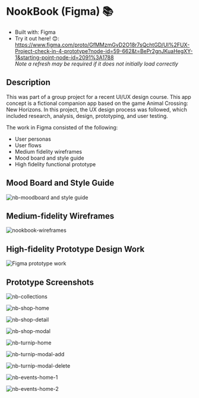 # NookBook (Figma) 📚

* Built with: Figma 
* Try it out here! 😊: <br>https://www.figma.com/proto/GfMMzmGvD2O18r7sQchtGD/UI%2FUX-Project-check-in-4-prototype?node-id=59-662&t=BePr2gnJKuaHegXY-1&starting-point-node-id=2091%3A1788
<br>*Note a refresh may be required if it does not initially load correctly*

## Description

This was part of a group project for a recent UI/UX design course. 
This app concept is a fictional companion app based on the game Animal Crossing: New Horizons. In this project, the UX design process was followed, which included research, analysis, design, prototyping, and user testing.

The work in Figma consisted of the following:

* User personas
* User flows
* Medium fidelity wireframes
* Mood board and style guide
* High fidelity functional prototype

## Mood Board and Style Guide
![nb-moodboard and style guide](https://github.com/user-attachments/assets/58ad8e44-cb5c-463b-91d1-87692496ce52)


## Medium-fidelity Wireframes

![nookbook-wireframes](https://github.com/user-attachments/assets/6fc98627-3109-4eb6-91fd-84125cda92cd)

## High-fidelity Prototype Design Work

![Figma prototype work](https://github.com/user-attachments/assets/2e820cbb-9bf2-40de-a84f-104af37be9c3)

## Prototype Screenshots

![nb-collections](https://github.com/user-attachments/assets/6974a779-8265-4f98-9017-7a648a421e22)

![nb-shop-home](https://github.com/user-attachments/assets/6af8b385-f5a8-4493-aa22-cf159299b4f7)

![nb-shop-detail](https://github.com/user-attachments/assets/11fec125-3dee-4fc5-bdb7-ee412f31b839)

![nb-shop-modal](https://github.com/user-attachments/assets/1ab6d823-c0a0-410f-8d25-ddae98d02f6d)

![nb-turnip-home](https://github.com/user-attachments/assets/637ba48f-0b26-4439-a5d1-23f445a708c2)

![nb-turnip-modal-add](https://github.com/user-attachments/assets/c0036bbf-d79e-4ab2-a5e1-44c1cefab11e)

![nb-turnip-modal-delete](https://github.com/user-attachments/assets/8d2bc71a-083e-4f85-a0b4-76426d0673c4)

![nb-events-home-1](https://github.com/user-attachments/assets/df8ea536-c8a5-4484-98fe-557037fdb0fa)

![nb-events-home-2](https://github.com/user-attachments/assets/6f082cb8-f1b3-4e52-9fa7-24b220d04919)




